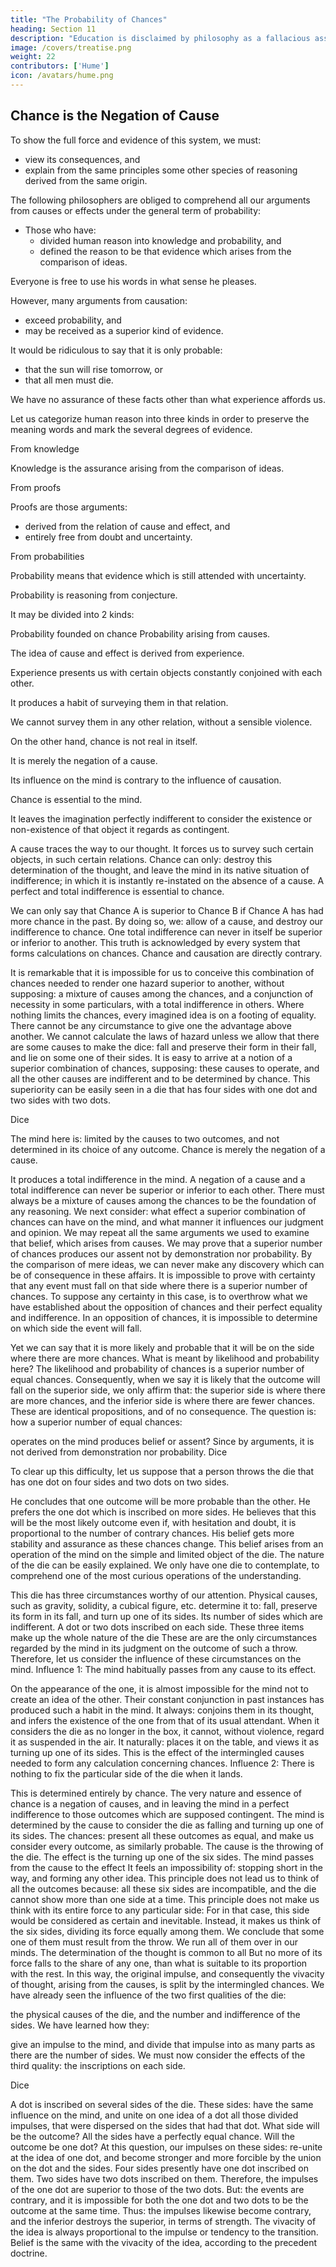 ```yaml
---
title: "The Probability of Chances"
heading: Section 11
description: "Education is disclaimed by philosophy as a fallacious assent to any opinion"
image: /covers/treatise.png
weight: 22
contributors: ['Hume']
icon: /avatars/hume.png
---
```




## Chance is the Negation of Cause

To show the full force and evidence of this system, we must:
- view its consequences, and
- explain from the same principles some other species of reasoning derived from the same origin.

The following philosophers are obliged to comprehend all our arguments from causes or effects under the general term of probability:
- Those who have:
  - divided human reason into knowledge and probability, and
  - defined the reason to be that evidence which arises from the comparison of ideas.

Everyone is free to use his words in what sense he pleases.

However, many arguments from causation:
- exceed probability, and
- may be received as a superior kind of evidence.

It would be ridiculous to say that it is only probable:
- that the sun will rise tomorrow, or
- that all men must die.

We have no assurance of these facts other than what experience affords us.

Let us categorize human reason into three kinds in order to preserve the meaning words and mark the several degrees of evidence.

From knowledge

Knowledge is the assurance arising from the comparison of ideas.

From proofs

Proofs are those arguments:
- derived from the relation of cause and effect, and
- entirely free from doubt and uncertainty.

From probabilities

Probability means that evidence which is still attended with uncertainty.

Probability is reasoning from conjecture.

It may be divided into 2 kinds:

Probability founded on chance
Probability arising from causes.

The idea of cause and effect is derived from experience.

Experience presents us with certain objects constantly conjoined with each other.

It produces a habit of surveying them in that relation.

We cannot survey them in any other relation, without a sensible violence.

On the other hand, chance is not real in itself.

It is merely the negation of a cause.


Its influence on the mind is contrary to the influence of causation.

Chance is essential to the mind.

It leaves the imagination perfectly indifferent to consider the existence or non-existence of that object it regards as contingent.

A cause traces the way to our thought.
It forces us to survey such certain objects, in such certain relations.
Chance can only:
destroy this determination of the thought, and
leave the mind in its native situation of indifference; in which it is instantly re-instated on the absence of a cause.
A perfect and total indifference is essential to chance.

We can only say that Chance A is superior to Chance B if Chance A has had more chance in the past.
By doing so, we:
allow of a cause, and
destroy our indifference to chance.
One total indifference can never in itself be superior or inferior to another.
This truth is acknowledged by every system that forms calculations on chances.
Chance and causation are directly contrary.

It is remarkable that it is impossible for us to conceive this combination of chances needed to render one hazard superior to another, without supposing:
a mixture of causes among the chances, and
a conjunction of necessity in some particulars, with a total indifference in others.
Where nothing limits the chances, every imagined idea is on a footing of equality.
There cannot be any circumstance to give one the advantage above another.
We cannot calculate the laws of hazard unless we allow that there are some causes to make the dice:
fall and preserve their form in their fall, and
lie on some one of their sides.
It is easy to arrive at a notion of a superior combination of chances, supposing:
these causes to operate, and
all the other causes are indifferent and to be determined by chance.
This superiority can be easily seen in a die that has four sides with one dot and two sides with two dots.

Dice

The mind here is:
limited by the causes to two outcomes, and
not determined in its choice of any outcome.
Chance is merely the negation of a cause.

It produces a total indifference in the mind.
A negation of a cause and a total indifference can never be superior or inferior to each other.
There must always be a mixture of causes among the chances to be the foundation of any reasoning.
We next consider:
what effect a superior combination of chances can have on the mind, and
what manner it influences our judgment and opinion.
We may repeat all the same arguments we used to examine that belief, which arises from causes.
We may prove that a superior number of chances produces our assent not by demonstration nor probability.
By the comparison of mere ideas, we can never make any discovery which can be of consequence in these affairs.
It is impossible to prove with certainty that any event must fall on that side where there is a superior number of chances.
To suppose any certainty in this case, is to overthrow what we have established about the opposition of chances and their perfect equality and indifference.
In an opposition of chances, it is impossible to determine on which side the event will fall.

Yet we can say that it is more likely and probable that it will be on the side where there are more chances.
What is meant by likelihood and probability here?
The likelihood and probability of chances is a superior number of equal chances.
Consequently, when we say it is likely that the outcome will fall on the superior side, we only affirm that:
the superior side is where there are more chances, and
the inferior side is where there are fewer chances.
These are identical propositions, and of no consequence.
The question is: how a superior number of equal chances:

operates on the mind
produces belief or assent?
Since by arguments, it is not derived from demonstration nor probability.
Dice

To clear up this difficulty, let us suppose that a person throws the die that has one dot on four sides and two dots on two sides.

He concludes that one outcome will be more probable than the other.
He prefers the one dot which is inscribed on more sides.
He believes that this will be the most likely outcome even if, with hesitation and doubt, it is proportional to the number of contrary chances.
His belief gets more stability and assurance as these chances change.
This belief arises from an operation of the mind on the simple and limited object of the die.
The nature of the die can be easily explained.
We only have one die to contemplate, to comprehend one of the most curious operations of the understanding.

This die has three circumstances worthy of our attention.
Physical causes, such as gravity, solidity, a cubical figure, etc. determine it to:
fall,
preserve its form in its fall, and
turn up one of its sides.
Its number of sides which are indifferent.
A dot or two dots inscribed on each side.
These three items make up the whole nature of the die
These are are the only circumstances regarded by the mind in its judgment on the outcome of such a throw.
Therefore, let us consider the influence of these circumstances on the mind.
Influence 1: The mind habitually passes from any cause to its effect.

On the appearance of the one, it is almost impossible for the mind not to create an idea of the other.
Their constant conjunction in past instances has produced such a habit in the mind.
It always:
conjoins them in its thought, and
infers the existence of the one from that of its usual attendant.
When it considers the die as no longer in the box, it cannot, without violence, regard it as suspended in the air.
It naturally:
places it on the table, and
views it as turning up one of its sides.
This is the effect of the intermingled causes needed to form any calculation concerning chances.
Influence 2: There is nothing to fix the particular side of the die when it lands.

This is determined entirely by chance.
The very nature and essence of chance is
a negation of causes, and
in leaving the mind in a perfect indifference to those outcomes which are supposed contingent.
The mind is determined by the cause to consider the die as falling and turning up one of its sides.
The chances:
present all these outcomes as equal, and
make us consider every outcome, as similarly probable.
The cause is the throwing of the die.
The effect is the turning up one of the six sides.
The mind passes from the cause to the effect
It feels an impossibility of:
stopping short in the way, and
forming any other idea.
This principle does not lead us to think of all the outcomes because:
all these six sides are incompatible, and
the die cannot show more than one side at a time.
This principle does not make us think with its entire force to any particular side:
For in that case, this side would be considered as certain and inevitable.
Instead, it makes us think of the six sides, dividing its force equally among them.
We conclude that some one of them must result from the throw.
We run all of them over in our minds.
The determination of the thought is common to all
But no more of its force falls to the share of any one, than what is suitable to its proportion with the rest.
In this way, the original impulse, and consequently the vivacity of thought, arising from the causes, is split by the intermingled chances.
We have already seen the influence of the two first qualities of the die:

the physical causes of the die, and
the number and indifference of the sides.
We have learned how they:

give an impulse to the mind, and
divide that impulse into as many parts as there are the number of sides.
We must now consider the effects of the third quality: the inscriptions on each side.

Dice

A dot is inscribed on several sides of the die.
These sides:
have the same influence on the mind, and
unite on one idea of a dot all those divided impulses, that were dispersed on the sides that had that dot.
What side will be the outcome?
All the sides have a perfectly equal chance.
Will the outcome be one dot?
At this question, our impulses on these sides:
re-unite at the idea of one dot, and
become stronger and more forcible by the union on the dot and the sides.
Four sides presently have one dot inscribed on them.
Two sides have two dots inscribed on them.
Therefore, the impulses of the one dot are superior to those of the two dots.
But:
the events are contrary, and
it is impossible for both the one dot and two dots to be the outcome at the same time.
Thus:
the impulses likewise become contrary, and
the inferior destroys the superior, in terms of strength.
The vivacity of the idea is always proportional to the impulse or tendency to the transition.
Belief is the same with the vivacity of the idea, according to the precedent doctrine.